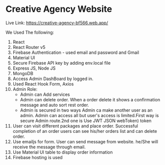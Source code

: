 # Creative Agency Website

Live Link: https://creative-agency-bf566.web.app/

We Used The following:

1. React
2. React Router v5
3. Firebase Authentication - used email and password and Gmail
4. Material UI
5. Secure Firebase API key by adding env.local file
6. Express JS, Node JS
7. MongoDB
8. Access Admin DashBoard by logged in.
9. Used React Hook Form, Axios
10. Admin Role:
    - Admin can Add services
    - Admin can delete order. When a order delete it shows a confirmation message and auto sort rest order.
    - Admin is secured in two ways Admin ca make another user as an admin. Admin can access all but user's access is limited.First way is secure Admin route.2nd one is Use JWT JSON webToken) token
11. User can visit different packages and place order. Successful completion of an order users can see his/her orders list and can delete order.
12. Use emailjs for form. User can send message from website. he/She will receive the message through email.
13. Use Material UI table to display order information
14. Firebase hosting is used
